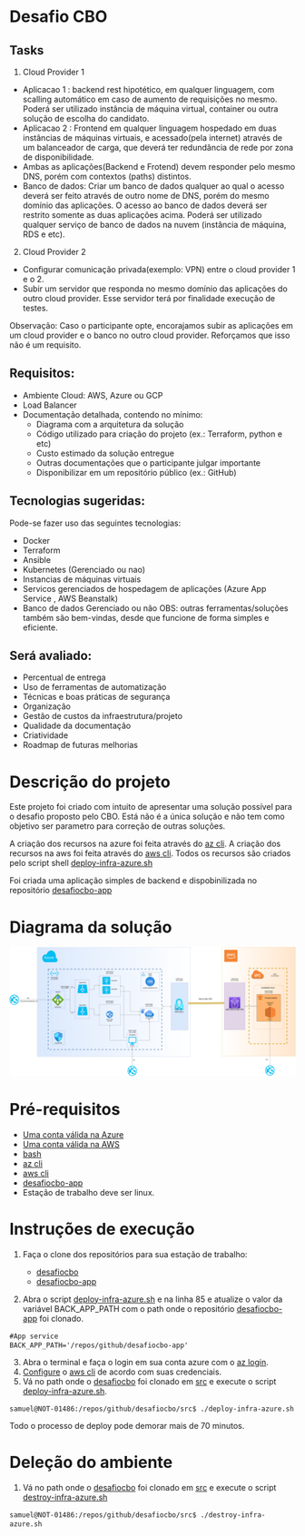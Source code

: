 # Desafio CBO

## Tasks
1) Cloud Provider 1
  * Aplicacao 1 : backend rest hipotético, em qualquer linguagem, com scalling automático em caso de aumento de requisições no mesmo. Poderá ser utilizado instância de máquina virtual, container ou outra solução de escolha do candidato.
  * Aplicacao 2 : Frontend em qualquer linguagem hospedado em duas instâncias de máquinas virtuais, e acessado(pela internet) através de um balanceador de carga, que deverá ter redundância de rede por zona de disponibilidade.
  * Ambas as aplicações(Backend e Frotend) devem responder pelo mesmo DNS, porém com contextos (paths) distintos.
  * Banco de dados: Criar um banco de dados qualquer ao qual o acesso deverá ser feito através de outro nome de DNS, porém do mesmo domínio das aplicações. O acesso ao banco de dados deverá ser restrito somente as duas aplicações acima. Poderá ser utilizado qualquer serviço de banco de dados na nuvem (instância de máquina, RDS e etc).

2) Cloud Provider 2
  * Configurar comunicação privada(exemplo: VPN) entre o cloud provider 1 e o 2.
  * Subir um servidor que responda no mesmo domínio das aplicações do outro cloud provider. Esse servidor terá por finalidade execução de testes.

Observação: Caso o participante opte, encorajamos subir as aplicações em um cloud provider e o banco no outro cloud provider. Reforçamos que isso não é um requisito.

## Requisitos:
- Ambiente Cloud: AWS, Azure ou GCP
- Load Balancer
- Documentação detalhada, contendo no mínimo:
  - Diagrama com a arquitetura da solução
  - Código utilizado para criação do projeto (ex.: Terraform, python e etc)
  - Custo estimado da solução entregue
  - Outras documentações que o participante julgar importante
  - Disponibilizar em um repositório público (ex.: GitHub)

## Tecnologias sugeridas:
Pode-se fazer uso das seguintes tecnologias:
* Docker
* Terraform
* Ansible
* Kubernetes (Gerenciado ou nao)
* Instancias de máquinas virtuais
* Servicos gerenciados de hospedagem de aplicações (Azure App Service , AWS Beanstalk)
* Banco de dados Gerenciado ou não
OBS: outras ferramentas/soluções também são bem-vindas, desde que funcione de forma simples e eficiente.

## Será avaliado:
- Percentual de entrega
- Uso de ferramentas de automatização
- Técnicas e boas práticas de segurança
- Organização
- Gestão de custos da infraestrutura/projeto
- Qualidade da documentação
- Criatividade
- Roadmap de futuras melhorias

# Descrição do projeto
Este projeto foi criado com intuito de apresentar uma solução possível para o desafio proposto pelo CBO. Está não é a única solução e não tem como objetivo ser parametro para correção de outras soluções.

A criação dos recursos na azure foi feita através do [az cli](https://docs.microsoft.com/pt-br/cli/azure/install-azure-cli). A criação dos recursos na aws foi feita através do [aws cli](https://aws.amazon.com/pt/cli/). Todos os recursos são criados pelo script shell [deploy-infra-azure.sh](/repos/github/desafiocbo/src/deploy-infra-azure.sh)

Foi criada uma aplicação simples de backend e dispobinilizada no repositório [desafiocbo-app](https://github.com/samukahuss/desafiocbo-app)

# Diagrama da solução
![alt text](https://github.com/samukahuss/desafiocbo/blob/main/img/desafiocbo_diagrama.png)

# Pré-requisitos
- [Uma conta válida na Azure](https://azure.microsoft.com/en-us/free/search/?&ef_id=Cj0KCQjwiNSLBhCPARIsAKNS4_dbPmDMDyKEeDlQ-C6DP_VcH8s3pds5Xl8VM2pol9QK3V3I_x4ZWBQaArgNEALw_wcB:G:s&OCID=AID2200154_SEM_Cj0KCQjwiNSLBhCPARIsAKNS4_dbPmDMDyKEeDlQ-C6DP_VcH8s3pds5Xl8VM2pol9QK3V3I_x4ZWBQaArgNEALw_wcB:G:s&gclid=Cj0KCQjwiNSLBhCPARIsAKNS4_dbPmDMDyKEeDlQ-C6DP_VcH8s3pds5Xl8VM2pol9QK3V3I_x4ZWBQaArgNEALw_wcB)
- [Uma conta válida na AWS](https://aws.amazon.com/free/?trk=ps_a134p0000078Pq7AAE&trkCampaign=acq_paid_search_brand&sc_channel=ps&sc_campaign=acquisition_BR&sc_publisher=google&sc_category=core-main&sc_country=BR&sc_geo=LATAM&sc_outcome=acq&sc_detail=aws&sc_content=Brand%20Core%20AWS_p&sc_matchtype=p&sc_segment=507891927296&sc_medium=ACQ-P|PS-GO|Brand|Desktop|SU|Core-Main|Core|BR|EN|Text|xx|PH&s_kwcid=AL!4422!3!507891927296!p!!g!!aws&ef_id=Cj0KCQjwiNSLBhCPARIsAKNS4_dE7lWRS7j7iQL2OrqiakDzahLQma4SDysPMQKeZmIIP0gHs6YNCpEaArXbEALw_wcB:G:s&s_kwcid=AL!4422!3!507891927296!p!!g!!aws&all-free-tier.sort-by=item.additionalFields.SortRank&all-free-tier.sort-order=asc&awsf.Free%20Tier%20Types=*all&awsf.Free%20Tier%20Categories=*all)
- [bash](https://pt.wikipedia.org/wiki/Bash)
- [az cli](https://docs.microsoft.com/pt-br/cli/azure/install-azure-cli)
- [aws cli](https://aws.amazon.com/pt/cli/)
- [desafiocbo-app](https://github.com/samukahuss/desafiocbo-app)
- Estação de trabalho deve ser linux.

# Instruções de execução

1) Faça o clone dos repositórios para sua estação de trabalho:
    * [desafiocbo](https://github.com/samukahuss/desafiocbo)
    * [desafiocbo-app](https://github.com/samukahuss/desafiocbo-app)

2) Abra o script [deploy-infra-azure.sh](/repos/github/desafiocbo/src/deploy-infra-azure.sh) e na linha 85 e atualize o valor da variável BACK_APP_PATH com o path onde o repositório [desafiocbo-app](https://github.com/samukahuss/desafiocbo-app) foi clonado.
```
#App service 
BACK_APP_PATH='/repos/github/desafiocbo-app'

```
3) Abra o terminal e faça o login em sua conta azure com o [az login](https://docs.microsoft.com/pt-br/cli/azure/authenticate-azure-cli).
4) [Configure](https://docs.aws.amazon.com/cli/latest/userguide/cli-chap-configure.html) o [aws cli](https://aws.amazon.com/pt/cli/) de acordo com suas credenciais.
5) Vá no path onde o [desafiocbo](https://github.com/samukahuss/desafiocbo) foi clonado em [src](/repos/github/desafiocbo/src) e execute o script [deploy-infra-azure.sh](/repos/github/desafiocbo/src/deploy-infra-azure.sh). 
```
samuel@NOT-01486:/repos/github/desafiocbo/src$ ./deploy-infra-azure.sh

```
Todo o processo de deploy pode demorar mais de 70 minutos.

# Deleção do ambiente

1) Vá no path onde o [desafiocbo](https://github.com/samukahuss/desafiocbo) foi clonado em [src](/repos/github/desafiocbo/src) e execute o script [destroy-infra-azure.sh](/repos/github/desafiocbo/src/destroy-infra-azure.sh)
```
samuel@NOT-01486:/repos/github/desafiocbo/src$ ./destroy-infra-azure.sh

```